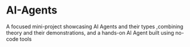 # AI-Agents
A focused mini-project showcasing AI Agents and their types ,combining theory and their demonstrations, and a hands-on AI Agent built using no-code tools
